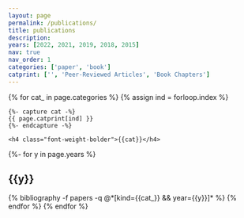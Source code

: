 ```yaml
---
layout: page
permalink: /publications/
title: publications
description: 
years: [2022, 2021, 2019, 2018, 2015]
nav: true
nav_order: 1
categories: ['paper', 'book']
catprint: ['', 'Peer-Reviewed Articles', 'Book Chapters']
---
```

<!-- _pages/publications.md -->
<div class="publications">

{% for cat_ in page.categories  %}
	{% assign ind = forloop.index %}

	{%- capture cat -%}
	{{ page.catprint[ind] }}
	{%- endcapture -%}
	
	<h4 class="font-weight-bolder">{{cat}}</h4>

{%- for y in page.years %}
  <h2 class="year">{{y}}</h2>
  {% bibliography -f papers -q @*[kind={{cat_}} && year={{y}}]* %}
{% endfor %}
{% endfor %}

</div>
